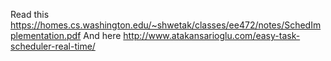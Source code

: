 Read this https://homes.cs.washington.edu/~shwetak/classes/ee472/notes/SchedImplementation.pdf
And here http://www.atakansarioglu.com/easy-task-scheduler-real-time/
